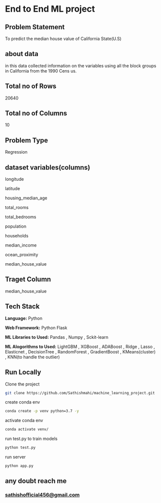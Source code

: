 # End to End ML project

## Problem Statement 

To predict the median house value of California State(U.S)

## about data
in this data collected information on the variables using all the block groups in California from the 1990 Cens us.

## Total no of Rows
20640 

## Total no of Columns
10

## Problem Type

Regression

## dataset variables(columns)

longitude               

latitude                

housing_median_age      

total_rooms             

total_bedrooms          

population              

households              

median_income           

ocean_proximity

median_house_value 


## Traget Column

median_house_value 

## Tech Stack

**Language:** Python

**Web Framework:** Python Flask

**ML Libraries to Used:** Pandas , Numpy , Sckit-learn

**ML Alogorithms to Used:** 
LightGBM , XGBoost , ADABoost , Ridge , Lasso ,  Elasticnet , DecisionTree , RandomForest , GradientBoost , KMeans(cluster) , KNN(to handle the outlier)


## Run Locally

Clone the project

```bash
git clone https://github.com/Sathishmahi/machine_learning_project.git
```

create conda env

```bash
conda create -p venv python=3.7 -y
```

activate conda env

```bash
conda activate venv/
```

run test.py to train models

```bash
python test.py
```
run server
```bash
python app.py
```

## any doubt reach me
### sathishofficial456@gmail.com